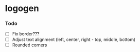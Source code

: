 # logogen

### Todo

- [ ] Fix border???
- [ ] Adjust text alignment (left, center, right - top, middle, bottom)
- [ ] Rounded corners